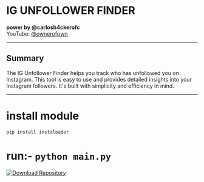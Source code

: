 # IG UNFOLLOWER FINDER

**power by @carlosh4ckerofc**  
YouTube: [@ownerofpwn](https://www.youtube.com/@ownerofpwn)

---

## Summary
The IG Unfollower Finder helps you track who has unfollowed you on Instagram. This tool is easy to use and provides detailed insights into your Instagram followers. It's built with simplicity and efficiency in mind.

---

# install module

`pip install instaloader`

# run:- `python main.py`

[![Download Repository](https://img.shields.io/badge/Download%20Repository-blue?style=for-the-badge&logo=github)](https://github.com/carlosh4ckerofc/instagram_unfollower_finder.git)
